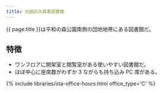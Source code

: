 ```yaml
---
title: 大田区大森東図書館
---
```


{{ page.title }}は平和の森公園南側の団地地帯にある図書館だ。

## 特徴

* ワンフロアに開架室と閲覧室がある使いやすい図書館だ。
* ほぼ中心に座席数がわずか 3 ながらも持ち込み PC 席がある。

{% include libraries/ota-office-hours.html office_type='C' %}
